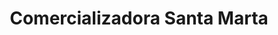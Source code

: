 ---
title: "Comercializadora Santa Marta"
url: /bogota/comercializadora-santa-marta/
shop: prestamista
---